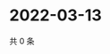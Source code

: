 # 2022-03-13

共 0 条

<!-- BEGIN WEIBO -->
<!-- 最后更新时间 Sun Mar 13 2022 12:01:31 GMT+0800 (China Standard Time) -->

<!-- END WEIBO -->

